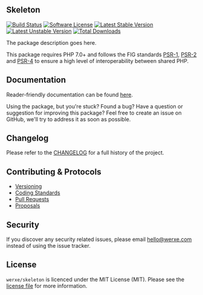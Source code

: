 ## Skeleton

[![Build Status](icon-travis)][link-travis]
[![Software License](icon-license)][link-license]
[![Latest Stable Version][icon-version-stable]][link-packagist]
[![Latest Unstable Version](icon-version-unstable)][link-packagist]
[![Total Downloads][icon-downloads]][link-packagist]

The package description goes here.

This package requires PHP 7.0+ and follows the FIG standards [PSR-1][link-psr-1], [PSR-2][link-psr-2] and [PSR-4][link-psr-4] to ensure a high level of interoperability between shared PHP.

## Documentation

Reader-friendly documentation can be found [here][link-documentation].

Using the package, but you're stuck? Found a bug? Have a question or suggestion for improving this package? Feel free to create an issue on GitHub, we'll try to address it as soon as possible.

## Changelog

Please refer to the [CHANGELOG](CHANGELOG.md) for a full history of the project.

## Contributing & Protocols

- [Versioning](CONTRIBUTING.md#versioning)
- [Coding Standards](CONTRIBUTING.md#coding-standards)
- [Pull Requests](CONTRIBUTING.md#pull-requests)
- [Proposals](CONTRIBUTING.md#proposals)

## Security

If you discover any security related issues, please email hello@werxe.com instead of using the issue tracker.

## License

`werxe/skeleton` is licenced under the MIT License (MIT). Please see the [license file](LICENSE.md) for more information.

[link-composer]: http://getcomposer.org
[link-travis]: https://travis-ci.org/werxe/skeleton
[link-license]: https://opensource.org/licenses/BSD-3-Clause
[link-packagist]: https://packagist.org/packages/werxe/skeleton
[link-documentation]: https://docs.werxe.com/skeleton/1.x
[link-psr-1]: https://github.com/php-fig/fig-standards/blob/master/accepted/PSR-1-basic-coding-standard.md
[link-psr-2]: https://github.com/php-fig/fig-standards/blob/master/accepted/PSR-2-coding-style-guide.md
[link-psr-4]: https://github.com/php-fig/fig-standards/blob/master/accepted/PSR-4-autoloader.md

[icon-travis]: https://poser.pugx.org/werxe/skeleton/version?format=flat-square
[icon-license]: https://poser.pugx.org/werxe/skeleton/license?format=flat-square
[icon-version-stable]: https://poser.pugx.org/werxe/skeleton/v/stable?format=flat-square
[icon-version-unstable]: https://poser.pugx.org/werxe/skeleton/v/unstable?format=flat-square
[icon-downloads]: https://poser.pugx.org/werxe/skeleton/downloads?format=flat-square
